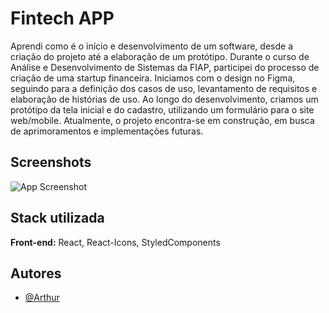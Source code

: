 
# Fintech APP

Aprendi como é o início e desenvolvimento de um software, desde a criação do projeto até a elaboração de um protótipo. Durante o curso de Análise e Desenvolvimento de Sistemas da FIAP, participei do processo de criação de uma startup financeira. Iniciamos com o design no Figma, seguindo para a definição dos casos de uso, levantamento de requisitos e elaboração de histórias de uso. Ao longo do desenvolvimento, criamos um protótipo da tela inicial e do cadastro, utilizando um formulário para o site web/mobile. Atualmente, o projeto encontra-se em construção, em busca de aprimoramentos e implementações futuras.


## Screenshots

![App Screenshot](https://github.com/Arttutu/fintech/blob/master/public/design/telaInicial.png?raw=true)


## Stack utilizada

**Front-end:** React, React-Icons, StyledComponents




## Autores

- [@Arthur](https://github.com/Arttutu)


